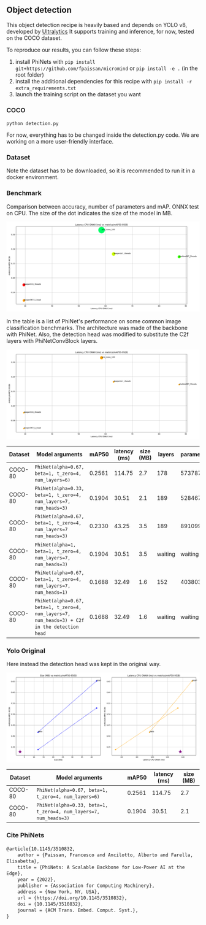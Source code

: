 ## Object detection

This object detection recipe is heavily based and depends on YOLO v8, developed by [Ultralytics](https://github.com/ultralytics/ultralytics)
It supports training and inference, for now, tested on the COCO dataset.

To reproduce our results, you can follow these steps:

1. install PhiNets with `pip install git+https://github.com/fpaissan/micromind` or `pip install -e .` (in the root folder)
2. install the additional dependencies for this recipe with `pip install -r extra_requirements.txt`
3. launch the training script on the dataset you want

### COCO

```
python detection.py
```

For now, everything has to be changed inside the detection.py code. We are working on a more user-friendly interface.

### Dataset

Note the dataset has to be downloaded, so it is recommended to run it in a docker environment.

### Benchmark

Comparison between accuracy, number of parameters and mAP. ONNX test on CPU.
The size of the dot indicates the size of the model in MB.

![YOLO vs microYOLO benchmark](./benchmark/plots/quantized-benchmark-2023-07-19_11-03-33.png)

In the table is a list of PhiNet's performance on some common image classification benchmarks.
The architecture was made of the backbone with PhiNet. Also, the detection head was modified to substitute the C2f layers with PhiNetConvBlock layers.

![YOLO vs microYOLO benchmark](./benchmark/plots/quantized-benchmark-2023-07-18_12-05-33.png)

| Dataset | Model arguments                                                                               | mAP50  | latency (ms) | size (MB) | layers  | parameters | GFLOPS  |
| ------- | --------------------------------------------------------------------------------------------- | ------ | ------------ | --------- | ------- | ---------- | ------- |
| COCO-80 | `PhiNet(alpha=0.67, beta=1, t_zero=4, num_layers=6)`                                          | 0.2561 | 114.75       | 2.7       | 178     | 573787     | 10.3    |
| COCO-80 | `PhiNet(alpha=0.33, beta=1, t_zero=4, num_layers=7, num_heads=3)`                             | 0.1904 | 30.51        | 2.1       | 189     | 528467     | 2.6     |
| COCO-80 | `PhiNet(alpha=0.67, beta=1, t_zero=4, num_layers=7 num_heads=3)`                              | 0.2330 | 43.25        | 3.5       | 189     | 891099     | 4.2     |
| COCO-80 | `PhiNet(alpha=1, beta=1, t_zero=4, num_layers=7, num_heads=3)`                                | 0.1904 | 30.51        | 3.5       | waiting | waiting    | waiting |
| COCO-80 | `PhiNet(alpha=0.67, beta=1, t_zero=4, num_layers=7, num_heads=1)`                             | 0.1688 | 32.49        | 1.6       | 152     | 403803     | 2.0     |
| COCO-80 | `PhiNet(alpha=0.67, beta=1, t_zero=4, num_layers=7, num_heads=3) + C2f in the detection head` | 0.1688 | 32.49        | 1.6       | waiting | waiting    | waiting |

### Yolo Original

Here instead the detection head was kept in the original way.

![microYOLO different architectures benchmark](./benchmark/plots/yolov8.png)

| Dataset | Model arguments                                                   | mAP50  | latency (ms) | size (MB) |
| ------- | ----------------------------------------------------------------- | ------ | ------------ | --------- |
| COCO-80 | `PhiNet(alpha=0.67, beta=1, t_zero=4, num_layers=6)`              | 0.2561 | 114.75       | 2.7       |
| COCO-80 | `PhiNet(alpha=0.33, beta=1, t_zero=4, num_layers=7, num_heads=3)` | 0.1904 | 30.51        | 2.1       |


### Cite PhiNets
```
@article{10.1145/3510832,
	author = {Paissan, Francesco and Ancilotto, Alberto and Farella, Elisabetta},
	title = {PhiNets: A Scalable Backbone for Low-Power AI at the Edge},
	year = {2022},
	publisher = {Association for Computing Machinery},
	address = {New York, NY, USA},
	url = {https://doi.org/10.1145/3510832},
	doi = {10.1145/3510832},
	journal = {ACM Trans. Embed. Comput. Syst.},
}
```
